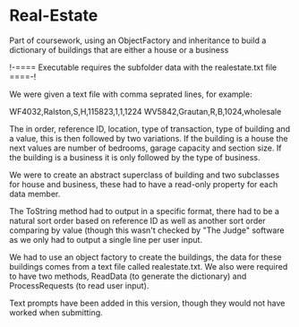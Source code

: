 # Real-Estate
Part of coursework, using an ObjectFactory and inheritance to build a dictionary of buildings that are either a house or a business

!-==== Executable requires the subfolder data with the realestate.txt file ====-!

We were given a text file with comma seprated lines, for example:

WF4032,Ralston,S,H,115823,1,1,1224
WV5842,Grautan,R,B,1024,wholesale

The in order, reference ID, location, type of transaction, type of building and a value, this is then followed by two variations.
If the building is a house the next values are number of bedrooms, garage capacity and section size.
If the building is a business it is only followed by the type of business.

We were to create an abstract superclass of building and two subclasses for house and business, these had to have a read-only property for each data member. 

The ToString method had to output in a specific format, there had to be a natural sort order based on reference ID as well as another sort order comparing by value (though this wasn't checked by "The Judge" software as we only had to output a single line per user input.

We had to use an object factory to create the buildings, the data for these buildings comes from a text file called realestate.txt. We also were required to have two methods, ReadData (to generate the dictionary) and ProcessRequests (to read user input).

Text prompts have been added in this version, though they would not have worked when submitting.
